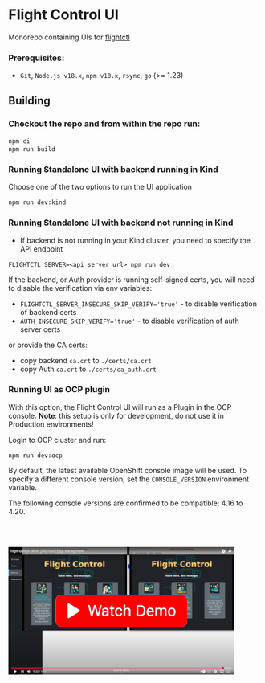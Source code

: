 # Flight Control UI

Monorepo containing UIs for [flightctl](https://github.com/flightctl/flightctl)

### Prerequisites:
* `Git`, `Node.js v18.x`, `npm v10.x`, `rsync`, `go` (>= 1.23)

## Building

### Checkout the repo and from within the repo run:

```
npm ci
npm run build
```

### Running Standalone UI with backend running in Kind

Choose one of the two options to run the UI application

  ```
  npm run dev:kind
  ```


### Running Standalone UI with backend not running in Kind
- If backend is not running in your Kind cluster, you need to specify the API endpoint

```
FLIGHTCTL_SERVER=<api_server_url> npm run dev
```

If the backend, or Auth provider is running self-signed certs, you will need to disable the verification via env variables:

 - `FLIGHTCTL_SERVER_INSECURE_SKIP_VERIFY='true'` - to disable verification of backend certs
 - `AUTH_INSECURE_SKIP_VERIFY='true'` - to disable verification of auth server certs

or provide the CA certs:

 - copy backend `ca.crt` to `./certs/ca.crt`
 - copy Auth `ca.crt` to `./certs/ca_auth.crt`

### Running UI as OCP plugin

With this option, the Flight Control UI will run as a Plugin in the OCP console.
**Note**: this setup is only for development, do not use it in Production environments!

Login to OCP cluster and run:

```
npm run dev:ocp 
```

By default, the latest available OpenShift console image will be used. To specify a different console version, set the `CONSOLE_VERSION` environment variable.

The following console versions are confirmed to be compatible: 4.16 to 4.20.

<br><br>

[![Watch the demo](demo-thumbnail.png)](https://www.youtube.com/watch?v=WzNG_uWnmzk)

